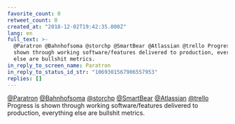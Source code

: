 ```yaml
---
favorite_count: 0
retweet_count: 0
created_at: "2018-12-02T19:42:35.000Z"
lang: en
full_text: >-
  @Paratron @Bahnhofsoma @storchp @SmartBear @Atlassian @trello Progress is
  shown through working software/features delivered to production, everything
  else are bullshit metrics.
in_reply_to_screen_name: Paratron
in_reply_to_status_id_str: "1069301567906557953"
replies: []
---
```


[@Paratron](https://twitter.com/Paratron)
[@Bahnhofsoma](https://twitter.com/Bahnhofsoma)
[@storchp](https://twitter.com/storchp)
[@SmartBear](https://twitter.com/SmartBear)
[@Atlassian](https://twitter.com/Atlassian)
[@trello](https://twitter.com/trello) Progress is shown through working
software/features delivered to production, everything else are bullshit metrics.
